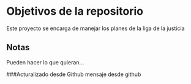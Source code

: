 # Objetivos de la repositorio

Este proyecto se encarga de manejar los planes de la liga de la justicia


## Notas
Pueden hacer lo que quieran...


###Acturalizado desde Github
mensaje desde github
